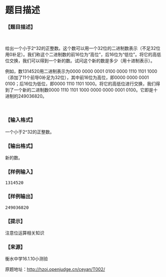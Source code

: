 # 题目描述


<h3>
【题目描述】
</h3>
<p>
<br/>
</p>
<p>
给出一个小于2^32的正整数。这个数可以用一个32位的二进制数表示（不足32位用0补足）。我们称这个二进制数的前16位为“高位”，后16位为“低位”。将它的高低位交换，我们可以得到一个新的数。试问这个新的数是多少（用十进制表示）。
</p>
<p>
例如，数1314520用二进制表示为0000 0000 0001 0100 0000 1110 1101 1000（添加了11个前导0补足为32位），其中前16位为高位，即0000 0000 0001 0100；后16位为低位，即0000 1110 1101 1000。将它的高低位进行交换，我们得到了一个新的二进制数0000 1110 1101 1000 0000 0000 0001 0100。它即是十进制的249036820。
</p>
<p>
<br/>
</p>
<h3>
【输入格式】
</h3>
<p>
一个小于2^32的正整数。
</p>
<h3>
【输出格式】
</h3>
<p>
新的数。
</p>
<h3>
【样例输入】
</h3>
<pre>1314520</pre>
<h3>
【样例输出】
</h3>
<pre>249036820</pre>
<h3>
【提示】
</h3>
<p>
注意位运算相关知识
</p>
<h3>
【来源】
</h3>
<p>
衡水中学16.1.10小测验
</p>
<p>
原题地址：<a href="http://hzoi.openjudge.cn/ceyan/T002/" target="_blank">http://hzoi.openjudge.cn/ceyan/T002/</a> 
</p>

